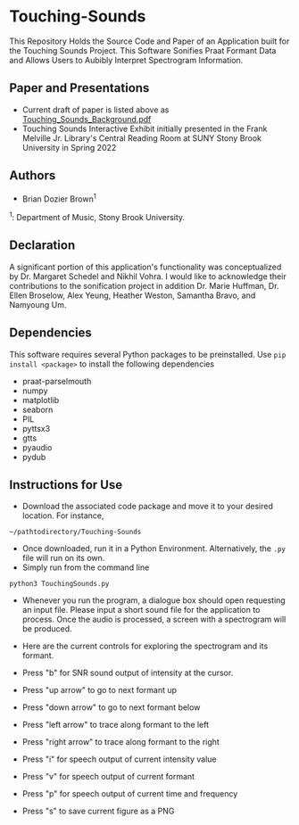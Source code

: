 # Touching-Sounds
This Repository Holds the Source Code and Paper of an Application built for the Touching Sounds Project. This Software Sonifies Praat Formant Data and Allows Users to Aubibly Interpret Spectrogram Information.

## Paper and Presentations
* Current draft of paper is listed above as [Touching_Sounds_Background.pdf](https://github.com/dozierbrown/Touching-Sounds/blob/main/Touching_Sounds_Background.pdf)
* Touching Sounds Interactive Exhibit initially presented in the Frank Melville Jr. Library's Central Reading Room at SUNY Stony Brook University in Spring 2022

## Authors
* Brian Dozier Brown<sup>1</sup>

<sup>1</sup>: Department of Music, Stony Brook University.

## Declaration
A significant portion of this application's functionality was conceptualized by Dr. Margaret Schedel and Nikhil Vohra. I would like to acknowledge their contributions to the sonification project in addition Dr. Marie Huffman, Dr. Ellen Broselow, Alex Yeung, Heather Weston, Samantha Bravo, and Namyoung Um. 

## Dependencies
This software requires several Python packages to be preinstalled.
Use `pip install <package>` to install the following dependencies
* praat-parselmouth 
* numpy
* matplotlib
* seaborn
* PIL
* pyttsx3
* gtts
* pyaudio
* pydub

## Instructions for Use

* Download the associated code package and move it to your desired location. For instance,
```
~/pathtodirectory/Touching-Sounds
```
* Once downloaded, run it in a Python Environment. Alternatively, the `.py` file will run on its own.
* Simply run from the command line
```
python3 TouchingSounds.py
```
* Whenever you run the program, a dialogue box should open requesting an input file. Please input a short sound file for the application to process. Once the audio is processed, a screen with a spectrogram will be produced. 

* Here are the current controls for exploring the spectrogram and its formant.

* Press "b" for SNR sound output of intensity at the cursor.

* Press "up arrow" to go to next formant up

* Press "down arrow" to go to next formant below

* Press "left arrow" to trace along formant to the left

* Press "right arrow" to trace along formant to the right

* Press "i" for speech output of current intensity value

* Press "v" for speech output of current formant 

* Press "p" for speech output of current time and frequency

* Press "s" to save current figure as a PNG

